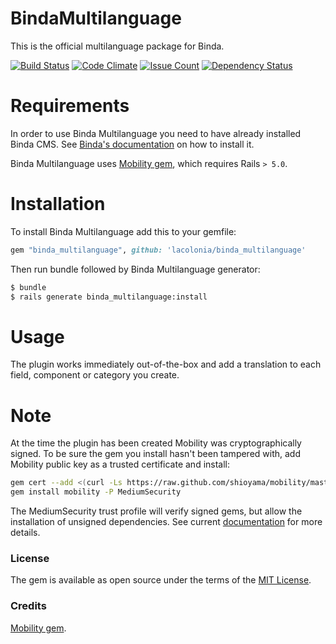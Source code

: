 # BindaMultilanguage
This is the official multilanguage package for Binda.

[![Build Status](https://travis-ci.org/lacolonia/binda_multilanguage.svg?branch=master)](https://travis-ci.org/lacolonia/binda_multilanguage)
[![Code Climate](https://codeclimate.com/github/lacolonia/binda/badges/gpa.svg)](https://codeclimate.com/github/lacolonia/binda)
[![Issue Count](https://codeclimate.com/github/lacolonia/binda/badges/issue_count.svg)](https://codeclimate.com/github/lacolonia/binda)
[![Dependency Status](https://gemnasium.com/badges/github.com/lacolonia/binda_multilanguage.svg)](https://gemnasium.com/github.com/lacolonia/binda_multilanguage)

# Requirements
In order to use Binda Multilanguage you need to have already installed Binda CMS. See [Binda's documentation](http://www.rubydoc.info/gems/binda) on how to install it.

Binda Multilanguage uses [Mobility gem](https://github.com/shioyama/mobility), which requires Rails `> 5.0`.

# Installation
To install Binda Multilanguage add this to your gemfile:

```ruby
gem "binda_multilanguage", github: 'lacolonia/binda_multilanguage'

```
Then run bundle followed by Binda Multilanguage generator:

```bash
$ bundle
$ rails generate binda_multilanguage:install
```

# Usage
The plugin works immediately out-of-the-box and add a translation to each field, component or category you create.

# Note

At the time the plugin has been created  Mobility was cryptographically signed. To be sure the gem you install hasn't been tampered with, add Mobility public key as a trusted certificate and install:

```bash
gem cert --add <(curl -Ls https://raw.github.com/shioyama/mobility/master/certs/shioyama.pem)
gem install mobility -P MediumSecurity
```

The MediumSecurity trust profile will verify signed gems, but allow the installation of unsigned dependencies. See current [documentation](https://github.com/shioyama/mobility#installation) for more details.

### License
The gem is available as open source under the terms of the [MIT License](http://opensource.org/licenses/MIT).

### Credits
[Mobility gem](https://github.com/shioyama/mobility).